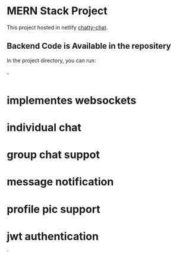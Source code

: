 # MERN Stack Project

This project hosted in netlify [chatty-chat](https://chaty-chat.netlify.app/).

## Backend Code is Available in the repositery  

In the project directory, you can run:

### `
# implementes websockets
# individual chat 
# group chat suppot
# message notification
# profile pic support
# jwt authentication
`
